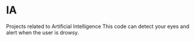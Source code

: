 # IA
Projects related to Artificial Intelligence
This code can detect your eyes and alert when the user is drowsy.
